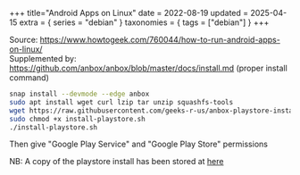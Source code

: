 +++
title="Android Apps on Linux"
date = 2022-08-19
updated = 2025-04-15
extra = { series = "debian" }
taxonomies = { tags = ["debian"] }
+++

Source: <https://www.howtogeek.com/760044/how-to-run-android-apps-on-linux/>\
Supplemented by: <https://github.com/anbox/anbox/blob/master/docs/install.md> (proper install command)

```sh
snap install --devmode --edge anbox
sudo apt install wget curl lzip tar unzip squashfs-tools
wget https://raw.githubusercontent.com/geeks-r-us/anbox-playstore-installer/master/install-playstore.sh
sudo chmod +x install-playstore.sh
./install-playstore.sh
```

Then give "Google Play Service" and "Google Play Store" permissions

NB: A copy of the playstore install has been stored at [here](install-playstore.sh)
